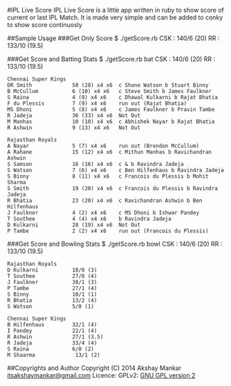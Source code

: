 #IPL Live Score
IPL Live Score is a little app written in ruby to show score of current or last IPL Match.
It is made very simple and can be added to conky to show score continuosly

##Sample Usage
###Get Only Score
    $ ./getScore.rb
    CSK : 140/6 (20)
    RR : 133/10 (19.5)

###Get Score and Batting Stats
    $ ./getScore.rb bat
    CSK : 140/6 (20)
    RR : 133/10 (19.5)

    Chennai Super Kings
    DR Smith             50 (28) x4 x6	c Shane Watson b Stuart Binny
    B McCullum           6 (10) x4 x6	c Steve Smith b James Faulkner
    S Raina              4 (9) x4 x6	c Dhawal Kulkarni b Rajat Bhatia
    F du Plessis         7 (9) x4 x6	run out (Rajat Bhatia)
    MS Dhoni             5 (8) x4 x6	c James Faulkner b Pravin Tambe
    R Jadeja             36 (33) x4 x6	Not Out
    M Manhas             10 (10) x4 x6	c Abhishek Nayar b Rajat Bhatia
    R Ashwin             9 (13) x4 x6	Not Out

    Rajasthan Royals
    A Nayar              5 (7) x4 x6	run out (Brendon McCullum)
    A Rahane             15 (12) x4 x6	c Mithun Manhas b Ravichandran Ashwin
    S Samson             16 (16) x4 x6	c & b Ravindra Jadeja
    S Watson             7 (6) x4 x6	c Ben Hilfenhaus b Ravindra Jadeja
    S Binny              8 (11) x4 x6	c Francois du Plessis b Mohit Sharma
    S Smith              19 (20) x4 x6	c Francois du Plessis b Ravindra Jadeja
    R Bhatia             23 (20) x4 x6	c Ravichandran Ashwin b Ben Hilfenhaus
    J Faulkner           4 (2) x4 x6	c MS Dhoni b Ishwar Pandey
    T Southee            4 (4) x4 x6	b Ravindra Jadeja
    D Kulkarni           28 (19) x4 x6	Not Out
    P Tambe              2 (2) x4 x6	run out (Francois du Plessis)

###Get Score and Bowling Stats
    $ ./getScore.rb bowl
    CSK : 140/6 (20)
    RR : 133/10 (19.5)

    Rajasthan Royals
    D Kulkarni           18/0 (3)
    T Southee            27/0 (4)
    J Faulkner           38/1 (3)
    P Tambe              27/1 (4)
    S Binny              10/1 (1)
    R Bhatia             13/2 (4)
    S Watson             5/0 (1)

    Chennai Super Kings
    B Hilfenhaus         32/1 (4)
    I Pandey             22/1 (4)
    R Ashwin             27/1 (3.5)
    R Jadeja             33/4 (4)
    S Raina              6/0 (2)
    M Shaarma             13/1 (2)

##Copyrights and Author
Copyright (C) 2014 Akshay Mankar <itsakshaymankar@gmail.com>
Licence: GPLv2: [GNU GPL version 2](http://gnu.org/licenses/gpl2.html)
